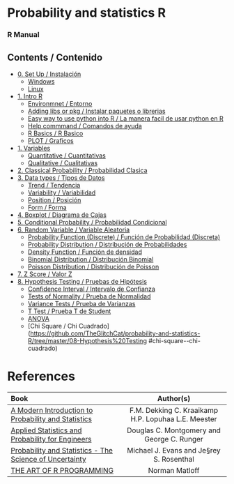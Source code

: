 # Probability and statistics R
### R Manual

## Contents / Contenido
- [0. Set Up / Instalación](https://github.com/TheGlitchCat/probability-and-statistics-R/tree/master/00-set-up)
  - [Windows](https://github.com/TheGlitchCat/probability-and-statistics-R/tree/master/00-set-up#windows)
  - [Linux](https://github.com/TheGlitchCat/probability-and-statistics-R/tree/master/00-set-up#linux)
- [1. Intro R](https://github.com/TheGlitchCat/probability-and-statistics-R/tree/master/01-Intro%20R)
  - [Environmnet / Entorno](https://github.com/TheGlitchCat/probability-and-statistics-R/tree/master/01-Intro%20R#environmnet--entorno)
  - [Adding libs or pkg / Instalar paquetes o librerias](https://github.com/TheGlitchCat/probability-and-statistics-R/tree/master/01-Intro%20R#adding-libs-or-pkg--instalar-paquetes-o-librerias)
  - [Easy way to use python into R / La manera facil de usar python en R](https://github.com/TheGlitchCat/probability-and-statistics-R/tree/master/01-Intro%20R#easy-way-to-use-python-into-r--la-manera-facil-de-usar-python-en-r)
  - [Help commmand / Comandos de ayuda](https://github.com/TheGlitchCat/probability-and-statistics-R/tree/master/01-Intro%20R#help-commmand--comandos-de-ayuda)
  - [R Basics / R Basico](https://github.com/TheGlitchCat/probability-and-statistics-R/tree/master/01-Intro%20R#r-basics--r-basico)
  - [PLOT / Graficos](https://github.com/TheGlitchCat/probability-and-statistics-R/tree/master/01-Intro%20R#plot--graficos)
- [1. Variables](https://github.com/TheGlitchCat/probability-and-statistics-R/tree/master/01-Variables)
  - [Quantitative / Cuantitativas](https://github.com/TheGlitchCat/probability-and-statistics-R/tree/master/01-Variables#quantitative--cuantitativas)
  - [Qualitative / Cualitativas](https://github.com/TheGlitchCat/probability-and-statistics-R/tree/master/01-Variables#qualitative--cualitativas)
- [2. Classical Probability / Probabilidad Clasica](https://github.com/TheGlitchCat/probability-and-statistics-R/tree/master/02-Classical%20Probability)
- [3. Data types / Tipos de Datos](https://github.com/TheGlitchCat/probability-and-statistics-R/tree/master/03-Data%20Types)
  - [Trend / Tendencia](https://github.com/TheGlitchCat/probability-and-statistics-R/tree/master/03-Data%20Types#trend--tendencia)
  - [Variability / Variabilidad](https://github.com/TheGlitchCat/probability-and-statistics-R/tree/master/03-Data%20Types#variability--variabilidad)
  - [Position / Posición](https://github.com/TheGlitchCat/probability-and-statistics-R/tree/master/03-Data%20Types#position--posición)
  - [Form / Forma](https://github.com/TheGlitchCat/probability-and-statistics-R/tree/master/03-Data%20Types#form--forma)
- [4. Boxplot / Diagrama de Cajas](https://github.com/TheGlitchCat/probability-and-statistics-R/tree/master/04-Boxplot)
- [5. Conditional Probability / Probabilidad Condicional](https://github.com/TheGlitchCat/probability-and-statistics-R/tree/master/05-Conditional%20Probability)
- [6. Random Variable / Variable Aleatoria](https://github.com/TheGlitchCat/probability-and-statistics-R/tree/master/06-Random%20Variable)
   - [Probability Function (Discrete) / Función de Probabilidad (Discreta)](https://github.com/TheGlitchCat/probability-and-statistics-R/tree/master/06-Random%20Variable#probability-function-discrete--funci%c3%b3n-de-probabilidad-discreta)
   - [Probability Distribution / Distribución de Probabilidades](https://github.com/TheGlitchCat/probability-and-statistics-R/tree/master/06-Random%20Variable#probability-distribution--distribuci%c3%b3n-de-probabilidades)
   - [Density Function / Función de densidad](https://github.com/TheGlitchCat/probability-and-statistics-R/tree/master/06-Random%20Variable#density-function--funci%c3%b3n-de-densidad)
   - [Binomial Distribution / Distribución Binomial](https://github.com/TheGlitchCat/probability-and-statistics-R/tree/master/06-Random%20Variable#binomial-distribution--distribuci%c3%b3n-binomial)
   - [Poisson Distribution / Distribución de Poisson](https://github.com/TheGlitchCat/probability-and-statistics-R/tree/master/06-Random%20Variable#poisson-distribution--distribuci%c3%b3n-de-poisson)
- [7. Z Score / Valor Z](https://github.com/TheGlitchCat/probability-and-statistics-R/tree/master/07-Z%20Score)
- [8. Hypothesis Testing / Pruebas de Hipótesis](https://github.com/TheGlitchCat/probability-and-statistics-R/tree/master/08-Hypothesis%20Testing)
  - [Confidence Interval / Intervalo de Confianza](https://github.com/TheGlitchCat/probability-and-statistics-R/tree/master/08-Hypothesis%20Testing#confidence-interval--intervalo-de-confianza)
  - [Tests of Normality / Prueba de Normalidad](https://github.com/TheGlitchCat/probability-and-statistics-R/tree/master/08-Hypothesis%20Testing#tests-of-normality--prueba-de-normalidad)
  - [Variance Tests / Prueba de Varianzas](https://github.com/TheGlitchCat/probability-and-statistics-R/tree/master/08-Hypothesis%20Testing#variance-tests--prueba-de-varianzas)
  - [T Test / Prueba T de Student](https://github.com/TheGlitchCat/probability-and-statistics-R/tree/master/08-Hypothesis%20Testing#t-test--prueba-t-de-student)
  - [ANOVA](https://github.com/TheGlitchCat/probability-and-statistics-R/tree/master/08-Hypothesis%20Testing#anova)
  - [Chi Square / Chi Cuadrado](https://github.com/TheGlitchCat/probability-and-statistics-R/tree/master/08-Hypothesis%20Testing  #chi-square--chi-cuadrado)




# References 

| Book | Author(s) |
|:-----|:---------:|
| [A Modern Introduction to Probability and Statistics](https://cis.temple.edu/~latecki/Courses/CIS2033-Spring13/Modern_intro_probability_statistics_Dekking05.pdf) | F.M. Dekking C. Kraaikamp H.P. Lopuhaa L.E. Meester |
| [Applied Statistics and Probability for Engineers](http://www.um.edu.ar/math/montgomery.pdf) | Douglas C. Montgomery and George C. Runger |
| [Probability and Statistics - The Science of Uncertainty](http://www.utstat.toronto.edu/mikevans/jeffrosenthal/book.pdf) | Michael J. Evans and Je§rey S. Rosenthal |
| [THE ART OF R PROGRAMMING](http://diytranscriptomics.com/Reading/files/The%20Art%20of%20R%20Programming.pdf)| Norman Matloff |
